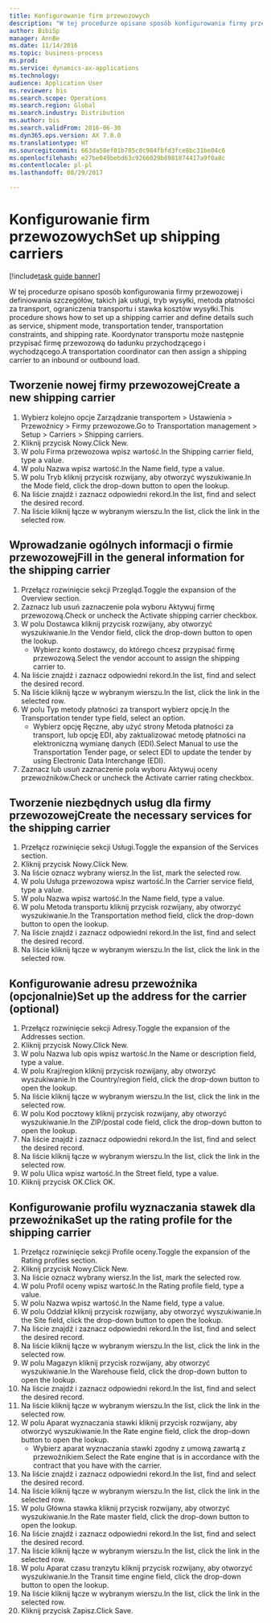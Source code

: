 ```yaml
--- 
title: Konfigurowanie firm przewozowych
description: "W tej procedurze opisano sposób konfigurowania firmy przewozowej i definiowania szczegółów, takich jak usługi, tryb wysyłki, metoda płatności za transport, ograniczenia transportu i stawka kosztów wysyłki."
author: BibiSp
manager: AnnBe
ms.date: 11/14/2016
ms.topic: business-process
ms.prod: 
ms.service: dynamics-ax-applications
ms.technology: 
audience: Application User
ms.reviewer: bis
ms.search.scope: Operations
ms.search.region: Global
ms.search.industry: Distribution
ms.author: bis
ms.search.validFrom: 2016-06-30
ms.dyn365.ops.version: AX 7.0.0
ms.translationtype: HT
ms.sourcegitcommit: 663da58ef01b705c0c984fbfd3fce8bc31be04c6
ms.openlocfilehash: e27be049bebd63c9266029b8981874417a9f0a8c
ms.contentlocale: pl-pl
ms.lasthandoff: 08/29/2017

---
```

# <a name="set-up-shipping-carriers"></a><span data-ttu-id="55ecd-103">Konfigurowanie firm przewozowych</span><span class="sxs-lookup"><span data-stu-id="55ecd-103">Set up shipping carriers</span></span>

[!include[task guide banner](../../includes/task-guide-banner.md)]

<span data-ttu-id="55ecd-104">W tej procedurze opisano sposób konfigurowania firmy przewozowej i definiowania szczegółów, takich jak usługi, tryb wysyłki, metoda płatności za transport, ograniczenia transportu i stawka kosztów wysyłki.</span><span class="sxs-lookup"><span data-stu-id="55ecd-104">This procedure shows how to set up a shipping carrier and define details such as service, shipment mode, transportation tender, transportation constraints, and shipping rate.</span></span> <span data-ttu-id="55ecd-105">Koordynator transportu może następnie przypisać firmę przewozową do ładunku przychodzącego i wychodzącego.</span><span class="sxs-lookup"><span data-stu-id="55ecd-105">A transportation coordinator can then assign a shipping carrier to an inbound or outbound load.</span></span>


## <a name="create-a-new-shipping-carrier"></a><span data-ttu-id="55ecd-106">Tworzenie nowej firmy przewozowej</span><span class="sxs-lookup"><span data-stu-id="55ecd-106">Create a new shipping carrier</span></span>
1. <span data-ttu-id="55ecd-107">Wybierz kolejno opcje Zarządzanie transportem > Ustawienia > Przewoźnicy > Firmy przewozowe.</span><span class="sxs-lookup"><span data-stu-id="55ecd-107">Go to Transportation management > Setup > Carriers > Shipping carriers.</span></span>
2. <span data-ttu-id="55ecd-108">Kliknij przycisk Nowy.</span><span class="sxs-lookup"><span data-stu-id="55ecd-108">Click New.</span></span>
3. <span data-ttu-id="55ecd-109">W polu Firma przewozowa wpisz wartość.</span><span class="sxs-lookup"><span data-stu-id="55ecd-109">In the Shipping carrier field, type a value.</span></span>
4. <span data-ttu-id="55ecd-110">W polu Nazwa wpisz wartość.</span><span class="sxs-lookup"><span data-stu-id="55ecd-110">In the Name field, type a value.</span></span>
5. <span data-ttu-id="55ecd-111">W polu Tryb kliknij przycisk rozwijany, aby otworzyć wyszukiwanie.</span><span class="sxs-lookup"><span data-stu-id="55ecd-111">In the Mode field, click the drop-down button to open the lookup.</span></span>
6. <span data-ttu-id="55ecd-112">Na liście znajdź i zaznacz odpowiedni rekord.</span><span class="sxs-lookup"><span data-stu-id="55ecd-112">In the list, find and select the desired record.</span></span>
7. <span data-ttu-id="55ecd-113">Na liście kliknij łącze w wybranym wierszu.</span><span class="sxs-lookup"><span data-stu-id="55ecd-113">In the list, click the link in the selected row.</span></span>

## <a name="fill-in-the-general-information-for-the-shipping-carrier"></a><span data-ttu-id="55ecd-114">Wprowadzanie ogólnych informacji o firmie przewozowej</span><span class="sxs-lookup"><span data-stu-id="55ecd-114">Fill in the general information for the shipping carrier</span></span>
1. <span data-ttu-id="55ecd-115">Przełącz rozwinięcie sekcji Przegląd.</span><span class="sxs-lookup"><span data-stu-id="55ecd-115">Toggle the expansion of the Overview section.</span></span>
2. <span data-ttu-id="55ecd-116">Zaznacz lub usuń zaznaczenie pola wyboru Aktywuj firmę przewozową.</span><span class="sxs-lookup"><span data-stu-id="55ecd-116">Check or uncheck the Activate shipping carrier checkbox.</span></span>
3. <span data-ttu-id="55ecd-117">W polu Dostawca kliknij przycisk rozwijany, aby otworzyć wyszukiwanie.</span><span class="sxs-lookup"><span data-stu-id="55ecd-117">In the Vendor field, click the drop-down button to open the lookup.</span></span>
    * <span data-ttu-id="55ecd-118">Wybierz konto dostawcy, do którego chcesz przypisać firmę przewozową.</span><span class="sxs-lookup"><span data-stu-id="55ecd-118">Select the vendor account to assign the shipping carrier to.</span></span>  
4. <span data-ttu-id="55ecd-119">Na liście znajdź i zaznacz odpowiedni rekord.</span><span class="sxs-lookup"><span data-stu-id="55ecd-119">In the list, find and select the desired record.</span></span>
5. <span data-ttu-id="55ecd-120">Na liście kliknij łącze w wybranym wierszu.</span><span class="sxs-lookup"><span data-stu-id="55ecd-120">In the list, click the link in the selected row.</span></span>
6. <span data-ttu-id="55ecd-121">W polu Typ metody płatności za transport wybierz opcję.</span><span class="sxs-lookup"><span data-stu-id="55ecd-121">In the Transportation tender type field, select an option.</span></span>
    * <span data-ttu-id="55ecd-122">Wybierz opcję Ręczne, aby użyć strony Metoda płatności za transport, lub opcję EDI, aby zaktualizować metodę płatności na elektroniczną wymianę danych (EDI).</span><span class="sxs-lookup"><span data-stu-id="55ecd-122">Select Manual to use the Transportation Tender page, or select EDI to update the tender by using Electronic Data Interchange (EDI).</span></span>  
7. <span data-ttu-id="55ecd-123">Zaznacz lub usuń zaznaczenie pola wyboru Aktywuj oceny przewoźników.</span><span class="sxs-lookup"><span data-stu-id="55ecd-123">Check or uncheck the Activate carrier rating checkbox.</span></span>

## <a name="create-the-necessary-services-for-the-shipping-carrier"></a><span data-ttu-id="55ecd-124">Tworzenie niezbędnych usług dla firmy przewozowej</span><span class="sxs-lookup"><span data-stu-id="55ecd-124">Create the necessary services for the shipping carrier</span></span>
1. <span data-ttu-id="55ecd-125">Przełącz rozwinięcie sekcji Usługi.</span><span class="sxs-lookup"><span data-stu-id="55ecd-125">Toggle the expansion of the Services section.</span></span>
2. <span data-ttu-id="55ecd-126">Kliknij przycisk Nowy.</span><span class="sxs-lookup"><span data-stu-id="55ecd-126">Click New.</span></span>
3. <span data-ttu-id="55ecd-127">Na liście oznacz wybrany wiersz.</span><span class="sxs-lookup"><span data-stu-id="55ecd-127">In the list, mark the selected row.</span></span>
4. <span data-ttu-id="55ecd-128">W polu Usługa przewozowa wpisz wartość.</span><span class="sxs-lookup"><span data-stu-id="55ecd-128">In the Carrier service field, type a value.</span></span>
5. <span data-ttu-id="55ecd-129">W polu Nazwa wpisz wartość.</span><span class="sxs-lookup"><span data-stu-id="55ecd-129">In the Name field, type a value.</span></span>
6. <span data-ttu-id="55ecd-130">W polu Metoda transportu kliknij przycisk rozwijany, aby otworzyć wyszukiwanie.</span><span class="sxs-lookup"><span data-stu-id="55ecd-130">In the Transportation method field, click the drop-down button to open the lookup.</span></span>
7. <span data-ttu-id="55ecd-131">Na liście znajdź i zaznacz odpowiedni rekord.</span><span class="sxs-lookup"><span data-stu-id="55ecd-131">In the list, find and select the desired record.</span></span>
8. <span data-ttu-id="55ecd-132">Na liście kliknij łącze w wybranym wierszu.</span><span class="sxs-lookup"><span data-stu-id="55ecd-132">In the list, click the link in the selected row.</span></span>

## <a name="set-up-the-address-for-the-carrier-optional"></a><span data-ttu-id="55ecd-133">Konfigurowanie adresu przewoźnika (opcjonalnie)</span><span class="sxs-lookup"><span data-stu-id="55ecd-133">Set up the address for the carrier (optional)</span></span>
1. <span data-ttu-id="55ecd-134">Przełącz rozwinięcie sekcji Adresy.</span><span class="sxs-lookup"><span data-stu-id="55ecd-134">Toggle the expansion of the Addresses section.</span></span>
2. <span data-ttu-id="55ecd-135">Kliknij przycisk Nowy.</span><span class="sxs-lookup"><span data-stu-id="55ecd-135">Click New.</span></span>
3. <span data-ttu-id="55ecd-136">W polu Nazwa lub opis wpisz wartość.</span><span class="sxs-lookup"><span data-stu-id="55ecd-136">In the Name or description field, type a value.</span></span>
4. <span data-ttu-id="55ecd-137">W polu Kraj/region kliknij przycisk rozwijany, aby otworzyć wyszukiwanie.</span><span class="sxs-lookup"><span data-stu-id="55ecd-137">In the Country/region field, click the drop-down button to open the lookup.</span></span>
5. <span data-ttu-id="55ecd-138">Na liście kliknij łącze w wybranym wierszu.</span><span class="sxs-lookup"><span data-stu-id="55ecd-138">In the list, click the link in the selected row.</span></span>
6. <span data-ttu-id="55ecd-139">W polu Kod pocztowy kliknij przycisk rozwijany, aby otworzyć wyszukiwanie.</span><span class="sxs-lookup"><span data-stu-id="55ecd-139">In the ZIP/postal code field, click the drop-down button to open the lookup.</span></span>
7. <span data-ttu-id="55ecd-140">Na liście znajdź i zaznacz odpowiedni rekord.</span><span class="sxs-lookup"><span data-stu-id="55ecd-140">In the list, find and select the desired record.</span></span>
8. <span data-ttu-id="55ecd-141">Na liście kliknij łącze w wybranym wierszu.</span><span class="sxs-lookup"><span data-stu-id="55ecd-141">In the list, click the link in the selected row.</span></span>
9. <span data-ttu-id="55ecd-142">W polu Ulica wpisz wartość.</span><span class="sxs-lookup"><span data-stu-id="55ecd-142">In the Street field, type a value.</span></span>
10. <span data-ttu-id="55ecd-143">Kliknij przycisk OK.</span><span class="sxs-lookup"><span data-stu-id="55ecd-143">Click OK.</span></span>

## <a name="set-up-the-rating-profile-for-the-shipping-carrier"></a><span data-ttu-id="55ecd-144">Konfigurowanie profilu wyznaczania stawek dla przewoźnika</span><span class="sxs-lookup"><span data-stu-id="55ecd-144">Set up the rating profile for the shipping carrier</span></span>
1. <span data-ttu-id="55ecd-145">Przełącz rozwinięcie sekcji Profile oceny.</span><span class="sxs-lookup"><span data-stu-id="55ecd-145">Toggle the expansion of the Rating profiles section.</span></span>
2. <span data-ttu-id="55ecd-146">Kliknij przycisk Nowy.</span><span class="sxs-lookup"><span data-stu-id="55ecd-146">Click New.</span></span>
3. <span data-ttu-id="55ecd-147">Na liście oznacz wybrany wiersz.</span><span class="sxs-lookup"><span data-stu-id="55ecd-147">In the list, mark the selected row.</span></span>
4. <span data-ttu-id="55ecd-148">W polu Profil oceny wpisz wartość.</span><span class="sxs-lookup"><span data-stu-id="55ecd-148">In the Rating profile field, type a value.</span></span>
5. <span data-ttu-id="55ecd-149">W polu Nazwa wpisz wartość.</span><span class="sxs-lookup"><span data-stu-id="55ecd-149">In the Name field, type a value.</span></span>
6. <span data-ttu-id="55ecd-150">W polu Oddział kliknij przycisk rozwijany, aby otworzyć wyszukiwanie.</span><span class="sxs-lookup"><span data-stu-id="55ecd-150">In the Site field, click the drop-down button to open the lookup.</span></span>
7. <span data-ttu-id="55ecd-151">Na liście znajdź i zaznacz odpowiedni rekord.</span><span class="sxs-lookup"><span data-stu-id="55ecd-151">In the list, find and select the desired record.</span></span>
8. <span data-ttu-id="55ecd-152">Na liście kliknij łącze w wybranym wierszu.</span><span class="sxs-lookup"><span data-stu-id="55ecd-152">In the list, click the link in the selected row.</span></span>
9. <span data-ttu-id="55ecd-153">W polu Magazyn kliknij przycisk rozwijany, aby otworzyć wyszukiwanie.</span><span class="sxs-lookup"><span data-stu-id="55ecd-153">In the Warehouse field, click the drop-down button to open the lookup.</span></span>
10. <span data-ttu-id="55ecd-154">Na liście znajdź i zaznacz odpowiedni rekord.</span><span class="sxs-lookup"><span data-stu-id="55ecd-154">In the list, find and select the desired record.</span></span>
11. <span data-ttu-id="55ecd-155">Na liście kliknij łącze w wybranym wierszu.</span><span class="sxs-lookup"><span data-stu-id="55ecd-155">In the list, click the link in the selected row.</span></span>
12. <span data-ttu-id="55ecd-156">W polu Aparat wyznaczania stawki kliknij przycisk rozwijany, aby otworzyć wyszukiwanie.</span><span class="sxs-lookup"><span data-stu-id="55ecd-156">In the Rate engine field, click the drop-down button to open the lookup.</span></span>
    * <span data-ttu-id="55ecd-157">Wybierz aparat wyznaczania stawki zgodny z umową zawartą z przewoźnikiem.</span><span class="sxs-lookup"><span data-stu-id="55ecd-157">Select the Rate engine that is in accordance with the contract that you have with the carrier.</span></span>  
13. <span data-ttu-id="55ecd-158">Na liście znajdź i zaznacz odpowiedni rekord.</span><span class="sxs-lookup"><span data-stu-id="55ecd-158">In the list, find and select the desired record.</span></span>
14. <span data-ttu-id="55ecd-159">Na liście kliknij łącze w wybranym wierszu.</span><span class="sxs-lookup"><span data-stu-id="55ecd-159">In the list, click the link in the selected row.</span></span>
15. <span data-ttu-id="55ecd-160">W polu Główna stawka kliknij przycisk rozwijany, aby otworzyć wyszukiwanie.</span><span class="sxs-lookup"><span data-stu-id="55ecd-160">In the Rate master field, click the drop-down button to open the lookup.</span></span>
16. <span data-ttu-id="55ecd-161">Na liście znajdź i zaznacz odpowiedni rekord.</span><span class="sxs-lookup"><span data-stu-id="55ecd-161">In the list, find and select the desired record.</span></span>
17. <span data-ttu-id="55ecd-162">Na liście kliknij łącze w wybranym wierszu.</span><span class="sxs-lookup"><span data-stu-id="55ecd-162">In the list, click the link in the selected row.</span></span>
18. <span data-ttu-id="55ecd-163">W polu Aparat czasu tranzytu kliknij przycisk rozwijany, aby otworzyć wyszukiwanie.</span><span class="sxs-lookup"><span data-stu-id="55ecd-163">In the Transit time engine field, click the drop-down button to open the lookup.</span></span>
19. <span data-ttu-id="55ecd-164">Na liście kliknij łącze w wybranym wierszu.</span><span class="sxs-lookup"><span data-stu-id="55ecd-164">In the list, click the link in the selected row.</span></span>
20. <span data-ttu-id="55ecd-165">Kliknij przycisk Zapisz.</span><span class="sxs-lookup"><span data-stu-id="55ecd-165">Click Save.</span></span>


